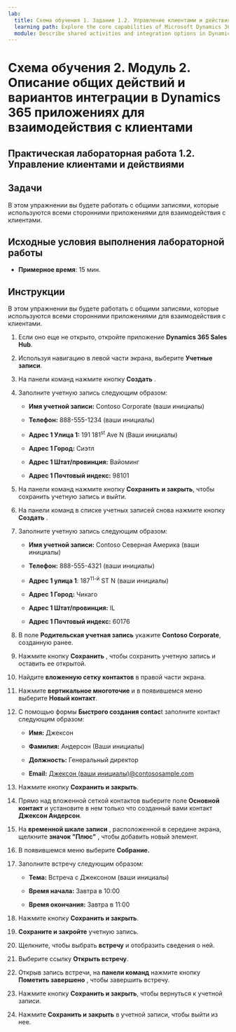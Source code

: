 ```yaml
---
lab:
  title: Схема обучения 1. Задание 1.2. Управление клиентами и действиями
  learning path: Explore the core capabilities of Microsoft Dynamics 365 customer engagement apps
  module: Describe shared activities and integration options in Dynamics 365 customer engagement apps
---
```


Схема обучения 2. Модуль 2. Описание общих действий и вариантов интеграции в Dynamics 365 приложениях для взаимодействия с клиентами
========================

## Практическая лабораторная работа 1.2. Управление клиентами и действиями

## Задачи

В этом упражнении вы будете работать с общими записями, которые используются всеми сторонними приложениями для взаимодействия с клиентами. 

## Исходные условия выполнения лабораторной работы

  - **Примерное время**: 15 мин.

## Инструкции

В этом упражнении вы будете работать с общими записями, которые используются всеми сторонними приложениями для взаимодействия с клиентами. 

1. Если оно еще не открыто, откройте приложение **Dynamics 365 Sales Hub**.

2. Используя навигацию в левой части экрана, выберите **Учетные записи**.

3. На панели команд нажмите кнопку **Создать** .

4. Заполните учетную запись следующим образом:

    - **Имя учетной записи:** Contoso Corporate (ваши инициалы)

    - **Телефон:** 888-555-1234 (ваши инициалы)

    - **Адрес 1 Улица 1:** 191 181<sup data-htmlnode="">st</sup> Ave N (Ваши инициалы)

    - **Адрес 1 Город:** Сиэтл

    - **Адрес 1 Штат/провинция:** Вайоминг

    - **Адрес 1 Почтовый индекс:** 98101

5. На панели команд нажмите кнопку **Сохранить и закрыть**, чтобы сохранить учетную запись и выйти.

6. На панели команд в списке учетных записей снова нажмите кнопку **Создать** .

7. Заполните учетную запись следующим образом:

    - **Имя учетной записи:** Contoso Северная Америка (ваши инициалы)

    - **Телефон:** 888-555-4321 (ваши инициалы)

    - **Адрес 1 улица 1**: 187<sup data-htmlnode="">11-й</sup> ST N (ваши инициалы)

    - **Адрес 1 Город:** Чикаго

    - **Адрес 1 Штат/провинция:** IL

    - **Адрес 1 Почтовый индекс:** 60176

8. В поле **Родительская учетная запись** укажите **Contoso Corporate**, созданную ранее.

9. Нажмите кнопку **Сохранить** , чтобы сохранить учетную запись и оставить ее открытой.

10. Найдите **вложенную сетку контактов** в правой части экрана.

11. Нажмите **вертикальное многоточие** и в появившемся меню выберите **Новый контакт**.

12. С помощью формы **Быстрого создания contac**t заполните контакт следующим образом:

    - **Имя:** Джексон

    - **Фамилия:** Андерсон (Ваши инициалы)

    - **Должность:** Генеральный директор

    - **Email:** [Джексон (ваши инициалы)@contososample.com](mailto:Jackson@contososample.com)

13. Нажмите кнопку **Сохранить и закрыть**.

14. Прямо над вложенной сеткой контактов выберите поле **Основной контакт** и установите в нем только что созданный вами контакт **Джексон Андерсон**.

15. На **временной шкале записи** , расположенной в середине экрана, щелкните **значок "Плюс"** , чтобы добавить новый элемент.

16. В появившемся меню выберите **Собрание.**

17. Заполните встречу следующим образом:

    - **Тема:** Встреча с Джексоном (ваши инициалы)

    - **Время начала:** Завтра в 10:00

    - **Время окончания:** Завтра в 11:00

18. Нажмите кнопку **Сохранить и закрыть**.

19. **Сохраните и закройте** учетную запись.

20. Щелкните, чтобы выбрать **встречу** и отобразить сведения о ней.

21. Выберите ссылку **Открыть встречу**.

22. Открыв запись встречи, на **панели команд** нажмите кнопку **Пометить завершено** , чтобы завершить встречу.

23. Нажмите кнопку **Сохранить и закрыть**, чтобы вернуться к учетной записи.

24. Нажмите **Сохранить и закрыть** в учетной записи, чтобы выйти из нее.
